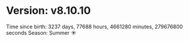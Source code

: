 # Version: v8.10.10
Time since birth: 3237 days, 77688 hours, 4661280 minutes, 279676800 seconds
Season: Summer ☀️
